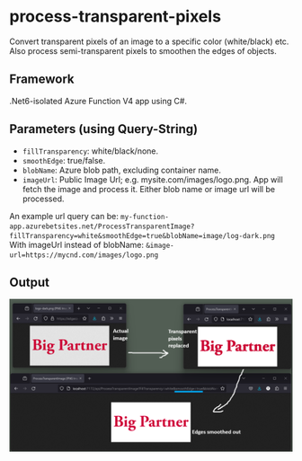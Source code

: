 # process-transparent-pixels
Convert transparent pixels of an image to a specific color (white/black) etc.
Also process semi-transparent pixels to smoothen the edges of objects.

## Framework
.Net6-isolated Azure Function V4 app using C#.

## Parameters (using Query-String)
* `fillTransparency`: white/black/none.
* `smoothEdge`: true/false.
* `blobName`: Azure blob path, excluding container name.
* `imageUrl`: Public Image Url; e.g. mysite.com/images/logo.png. App will fetch the image and process it. Either blob name or image url will be processed.

An example url query can be: `my-function-app.azurebetsites.net/ProcessTransparentImage?fillTransparency=white&smoothEdge=true&blobName=image/log-dark.png`
With imageUrl instead of blobName: `&image-url=https://mycnd.com/images/logo.png`

## Output
![output image with comparison](./output/output.png)
